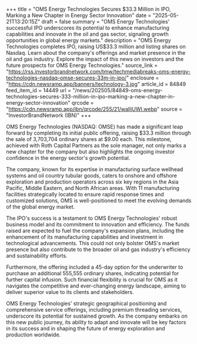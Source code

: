+++
title = "OMS Energy Technologies Secures $33.3 Million in IPO, Marking a New Chapter in Energy Sector Innovation"
date = "2025-05-21T13:20:15Z"
draft = false
summary = "OMS Energy Technologies' successful IPO underscores its potential to enhance manufacturing capabilities and innovate in the oil and gas sector, signaling growth opportunities in global energy markets."
description = "OMS Energy Technologies completes IPO, raising US$33.3 million and listing shares on Nasdaq. Learn about the company's offerings and market presence in the oil and gas industry. Explore the impact of this news on investors and the future prospects for OMS Energy Technologies."
source_link = "https://rss.investorbrandnetwork.com/tmw/techmediabreaks-oms-energy-technologies-nasdaq-omse-secures-33m-in-ipo/"
enclosure = "https://cdn.newsramp.app/banners/technology-3.jpg"
article_id = 84849
feed_item_id = 14449
url = "/news/202505/84849-oms-energy-technologies-secures-333-million-in-ipo-marking-a-new-chapter-in-energy-sector-innovation"
qrcode = "https://cdn.newsramp.app/ibn/qrcode/255/21/walliUWI.webp"
source = "InvestorBrandNetwork (IBN)"
+++

<p>OMS Energy Technologies (NASDAQ: OMSE) has made a significant leap forward by completing its initial public offering, raising $33.3 million through the sale of 3,703,704 ordinary shares at $9.00 each. This milestone, achieved with Roth Capital Partners as the sole manager, not only marks a new chapter for the company but also highlights the ongoing investor confidence in the energy sector's growth potential.</p><p>The company, known for its expertise in manufacturing surface wellhead systems and oil country tubular goods, caters to onshore and offshore exploration and production operators across six key regions in the Asia Pacific, Middle Eastern, and North African areas. With 11 manufacturing facilities strategically located to ensure rapid response times and customized solutions, OMS is well-positioned to meet the evolving demands of the global energy market.</p><p>The IPO's success is a testament to OMS Energy Technologies' robust business model and its commitment to innovation and efficiency. The funds raised are expected to fuel the company's expansion plans, including the enhancement of its manufacturing capabilities and investment in technological advancements. This could not only bolster OMS's market presence but also contribute to the broader oil and gas industry's efficiency and sustainability efforts.</p><p>Furthermore, the offering included a 45-day option for the underwriter to purchase an additional 555,555 ordinary shares, indicating potential for further capital infusion. Such financial flexibility is crucial for OMS as it navigates the competitive and ever-changing energy landscape, aiming to deliver superior value to its clients and stakeholders.</p><p>OMS Energy Technologies' strategic geographical positioning and comprehensive service offerings, including premium threading services, underscore its potential for sustained growth. As the company embarks on this new public journey, its ability to adapt and innovate will be key factors in its success and in shaping the future of energy exploration and production worldwide.</p>